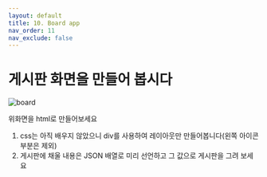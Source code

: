 ```yaml
---
layout: default
title: 10. Board app
nav_order: 11
nav_exclude: false
---
```


# 게시판 화면을 만들어 봅시다

![board](/devjs/img/board.jpg)  

위화면을 html로 만들어보세요
1. css는 아직 배우지 않았으니 div를 사용하여 레이아웃만 만들어봅니다(왼쪽 아이콘부분은 제외)
2. 게시판에 채울 내용은 JSON 배열로 미리 선언하고 그 값으로 게시판을 그려 보세요
